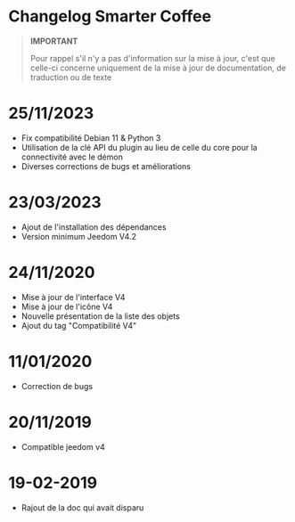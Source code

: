 # Changelog Smarter Coffee

>**IMPORTANT**
>
>Pour rappel s'il n'y a pas d'information sur la mise à jour, c'est que celle-ci concerne uniquement de la mise à jour de documentation, de traduction ou de texte

# 25/11/2023

- Fix compatibilité Debian 11 & Python 3
- Utilisation de la clé API du plugin au lieu de celle du core pour la connectivité avec le démon
- Diverses corrections de bugs et améliorations

# 23/03/2023

- Ajout de l'installation des dépendances
- Version minimum Jeedom V4.2

# 24/11/2020

- Mise à jour de l'interface V4
- Mise à jour de l'icône V4
- Nouvelle présentation de la liste des objets
- Ajout du tag "Compatibilité V4"

# 11/01/2020

- Correction de bugs

# 20/11/2019

- Compatible jeedom v4

# 19-02-2019

- Rajout de la doc qui avait disparu
